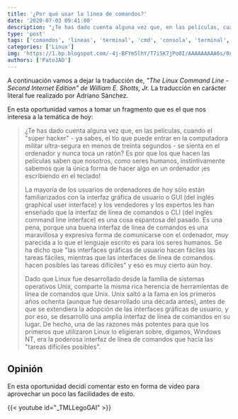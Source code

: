 ```yaml
---
title: '¿Por qué usar la línea de comandos?'
date: '2020-07-03 09:41:00'
description: "¿Te has dado cuenta alguna vez que, en las películas, cuando el 'súper hacker' se sienta en el ordenador y nunca toca un ratón?"
type: 'post'
tags: ['comandos', 'lineas', 'terminal', 'cmd', 'consola', 'terminal', 'linux']
categories: ['Linux']
img: 'https://1.bp.blogspot.com/-4j-BFYm5lhY/T7iSK7jPo0I/AAAAAAAAA6s/0no_CHRVfMQ/s1600/DebianCli.png'
authors: ['PatoJAD']
---
```


A continuación vamos a dejar la traducción de, _"The Linux Command Line - Second Internet Edition" de William E. Shotts, Jr._ La traducción en carácter literal fue realizado por Adriano Sánchez.

En esta oportunidad vamos a tomar un fragmento que es el que nos interesa a la temática de hoy:

> ¿Te has dado cuenta alguna vez que, en las películas, cuando el "súper hacker" - ya sabes, el tío que puede entrar en la computadora militar ultra-segura en menos de treinta segundos - se sienta en el ordenador y nunca toca un ratón? Es por que los que hacen las películas saben que nosotros, como seres humanos, instintivamente sabemos que la única forma de hacer algo en un ordenador ¡es escribiendo en el teclado!
>
> La mayoría de los usuarios de ordenadores de hoy sólo están familiarizados con la interfaz gráfica de usuario o GUI (del inglés graphical user interface) y los vendedores y los expertos les han enseñado que la interfaz de línea de comandos o CLI (del inglés command line interface) es una cosa espantosa del pasado. Es una pena, porque una buena interfaz de línea de comandos es una maravillosa y expresiva forma de comunicarse con el ordenador, muy parecida a lo que el lenguaje escrito es para los seres humanos. Se ha dicho que "las interfaces gráficas de usuario hacen fáciles las tareas fáciles, mientras que las interfaces de línea de comandos hacen posibles las tareas difíciles" y eso es muy cierto aún hoy.
>
> Dado que Linux fue desarrollado desde la familia de sistemas operativos Unix, comparte la misma rica herencia de herramientas de línea de comandos que Unix. Unix saltó a la fama en los primeros años ochenta (aunque fue desarrollado una década antes), antes de que se extendiera la adopción de las interfaces gráficas de usuario, y por eso, se desarrolló una amplia interfaz de línea de comandos en su lugar. De hecho, una de las razones más potentes para que los primeros que utilizaron Linux lo eligieran sobre, digamos, Windows NT, era la poderosa interfaz de línea de comandos que hacía las "tareas difíciles posibles".

## Opinión

En esta oportunidad decidí comentar esto en forma de video para aprovechar un poco las facilidades de esto.

{{< youtube id="_TMLLegoGAI" >}}
